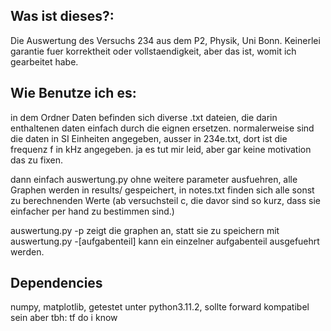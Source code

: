 Was ist dieses?:
-----
Die Auswertung des Versuchs 234 aus dem P2, Physik, Uni Bonn.
Keinerlei garantie fuer korrektheit oder vollstaendigkeit, aber das ist, womit ich gearbeitet habe.


Wie Benutze ich es:
----
in dem Ordner Daten befinden sich diverse .txt dateien, die darin enthaltenen daten einfach durch die eignen ersetzen. normalerweise sind die daten in SI Einheiten angegeben, ausser in 234e.txt, dort ist die frequenz f in kHz angegeben. ja es tut mir leid, aber gar keine motivation das zu fixen.

dann einfach auswertung.py ohne weitere parameter ausfuehren, alle Graphen werden in results/ gespeichert, in notes.txt finden sich alle sonst zu berechnenden Werte (ab versuchsteil c, die davor sind so kurz, dass sie einfacher per hand zu bestimmen sind.)

auswertung.py -p zeigt die graphen an, statt sie zu speichern
mit auswertung.py -[aufgabenteil] kann ein einzelner aufgabenteil ausgefuehrt werden.


Dependencies
----
numpy, matplotlib, getestet unter python3.11.2, sollte forward kompatibel sein aber tbh: tf do i know